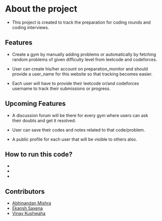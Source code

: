 # About the project 

- This project is created to track the preparation for coding rounds and coding interviews.


## Features

- Create a gym by manually adding problems or automatically by fetching random problems of given difficulty level from leetcode and codeforces.

- User can create his/her account on preparation_monitor and should provide a user_name for this website so that tracking becomes easier.

- Each user will have to provide their leetcode or/and codeforces username to track their submissions or progress.



## Upcoming Features

- A discussion forum will be there for every gym where users can ask their doubts and get it resolved.

- User can save their codes and notes related to that code/problem.

- A public profile for each user that will be visible to others also.

## How to run this code?
- 
-
-

## Contributors
- [Abhinandan Mishra](https://github.com/abhinandanmishra1)
- [Ekansh Saxena](https://github.com/ekanshsaxena)
- [Vinay Kushwaha](https://github.com/iamvinayvk)

